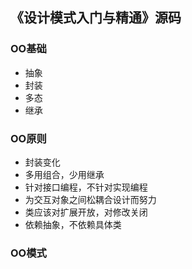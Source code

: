## 《设计模式入门与精通》源码
### OO基础
- 抽象
- 封装
- 多态
- 继承

### OO原则
- 封装变化
- 多用组合，少用继承
- 针对接口编程，不针对实现编程
- 为交互对象之间松耦合设计而努力
- 类应该对扩展开放，对修改关闭
- 依赖抽象，不依赖具体类

### OO模式



